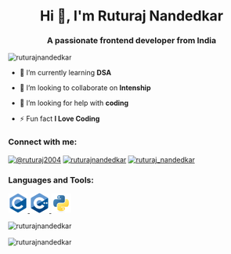 <h1 align="center">Hi 👋, I'm Ruturaj Nandedkar</h1>
<h3 align="center">A passionate frontend developer from India</h3>

<p align="left"> <img src="https://komarev.com/ghpvc/?username=ruturajnandedkar&label=Profile%20views&color=0e75b6&style=flat" alt="ruturajnandedkar" /> </p>

- 🌱 I’m currently learning **DSA**

- 👯 I’m looking to collaborate on **Intenship**

- 🤝 I’m looking for help with **coding**

- ⚡ Fun fact **I Love Coding**

<h3 align="left">Connect with me:</h3>
<p align="left">
<a href="https://twitter.com/@ruturaj2004" target="blank"><img align="center" src="https://raw.githubusercontent.com/rahuldkjain/github-profile-readme-generator/master/src/images/icons/Social/twitter.svg" alt="@ruturaj2004" height="30" width="40" /></a>
<a href="https://linkedin.com/in/ruturajnandedkar" target="blank"><img align="center" src="https://raw.githubusercontent.com/rahuldkjain/github-profile-readme-generator/master/src/images/icons/Social/linked-in-alt.svg" alt="ruturajnandedkar" height="30" width="40" /></a>
<a href="https://instagram.com/ruturaj_nandedkar" target="blank"><img align="center" src="https://raw.githubusercontent.com/rahuldkjain/github-profile-readme-generator/master/src/images/icons/Social/instagram.svg" alt="ruturaj_nandedkar" height="30" width="40" /></a>
</p>

<h3 align="left">Languages and Tools:</h3>
<p align="left"> <a href="https://www.cprogramming.com/" target="_blank" rel="noreferrer"> <img src="https://raw.githubusercontent.com/devicons/devicon/master/icons/c/c-original.svg" alt="c" width="40" height="40"/> </a> <a href="https://www.w3schools.com/cpp/" target="_blank" rel="noreferrer"> <img src="https://raw.githubusercontent.com/devicons/devicon/master/icons/cplusplus/cplusplus-original.svg" alt="cplusplus" width="40" height="40"/> </a> <a href="https://www.python.org" target="_blank" rel="noreferrer"> <img src="https://raw.githubusercontent.com/devicons/devicon/master/icons/python/python-original.svg" alt="python" width="40" height="40"/> </a> </p>

<p><img align="center" src="https://github-readme-stats.vercel.app/api/top-langs?username=ruturajnandedkar&show_icons=true&locale=en&layout=compact" alt="ruturajnandedkar" /></p>

<p><img align="center" src="https://github-readme-streak-stats.herokuapp.com/?user=ruturajnandedkar&" alt="ruturajnandedkar" /></p>


